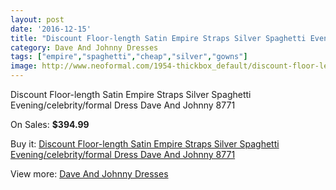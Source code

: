 ```yaml
---
layout: post
date: '2016-12-15'
title: "Discount Floor-length Satin Empire Straps Silver Spaghetti Evening/celebrity/formal Dress Dave And Johnny 8771"
category: Dave And Johnny Dresses
tags: ["empire","spaghetti","cheap","silver","gowns"]
image: http://www.neoformal.com/1954-thickbox_default/discount-floor-length-satin-empire-straps-silver-spaghetti-evening-celebrity-formal-dress-dave-and-johnny-8771.jpg
---
```

Discount Floor-length Satin Empire Straps Silver Spaghetti Evening/celebrity/formal Dress Dave And Johnny 8771

On Sales: **$394.99**
<a href="https://www.neoformal.com/en/dave-and-johnny-dresses/710-discount-floor-length-satin-empire-straps-silver-spaghetti-evening-celebrity-formal-dress-dave-and-johnny-8771.html"><amp-img layout="responsive" width="600" height="600" src="//www.neoformal.com/1954-thickbox_default/discount-floor-length-satin-empire-straps-silver-spaghetti-evening-celebrity-formal-dress-dave-and-johnny-8771.jpg" alt="Discount Floor-length Satin Empire Straps Silver Spaghetti Evening/celebrity/formal Dress Dave And Johnny 8771 0" /></a>
<a href="https://www.neoformal.com/en/dave-and-johnny-dresses/710-discount-floor-length-satin-empire-straps-silver-spaghetti-evening-celebrity-formal-dress-dave-and-johnny-8771.html"><amp-img layout="responsive" width="600" height="600" src="//www.neoformal.com/1955-thickbox_default/discount-floor-length-satin-empire-straps-silver-spaghetti-evening-celebrity-formal-dress-dave-and-johnny-8771.jpg" alt="Discount Floor-length Satin Empire Straps Silver Spaghetti Evening/celebrity/formal Dress Dave And Johnny 8771 1" /></a>
<a href="https://www.neoformal.com/en/dave-and-johnny-dresses/710-discount-floor-length-satin-empire-straps-silver-spaghetti-evening-celebrity-formal-dress-dave-and-johnny-8771.html"><amp-img layout="responsive" width="600" height="600" src="//www.neoformal.com/1956-thickbox_default/discount-floor-length-satin-empire-straps-silver-spaghetti-evening-celebrity-formal-dress-dave-and-johnny-8771.jpg" alt="Discount Floor-length Satin Empire Straps Silver Spaghetti Evening/celebrity/formal Dress Dave And Johnny 8771 2" /></a>

Buy it: [Discount Floor-length Satin Empire Straps Silver Spaghetti Evening/celebrity/formal Dress Dave And Johnny 8771](https://www.neoformal.com/en/dave-and-johnny-dresses/710-discount-floor-length-satin-empire-straps-silver-spaghetti-evening-celebrity-formal-dress-dave-and-johnny-8771.html "Discount Floor-length Satin Empire Straps Silver Spaghetti Evening/celebrity/formal Dress Dave And Johnny 8771")

View more: [Dave And Johnny Dresses](https://www.neoformal.com/en/9-dave-and-johnny-dresses "Dave And Johnny Dresses")